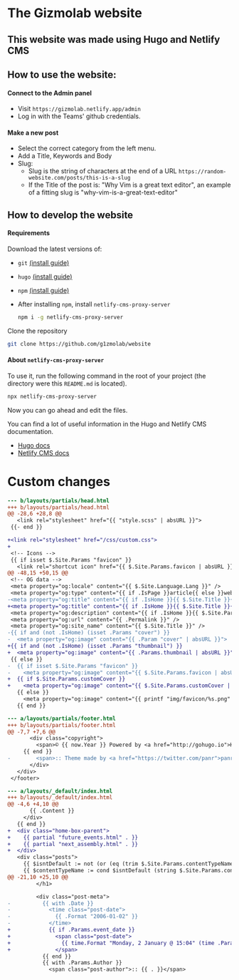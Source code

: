# The Gizmolab website

## This website was made using Hugo and Netlify CMS

## How to use the website:

#### Connect to the Admin panel

- Visit `https://gizmolab.netlify.app/admin`
- Log in with the Teams' github credentials.

#### Make a new post

- Select the correct category from the left menu.
- Add a Title, Keywords and Body
- Slug:
  - Slug is the string of characters at the end of a URL
  `https://random-website.com/posts/this-is-a-slug`
  - If the Title of the post is: "Why Vim is a great text editor", an example of a fitting slug is "why-vim-is-a-great-text-editor"

## How to develop the website

#### Requirements

Download the latest versions of:

- `git` [(install guide)](https://git-scm.com/downloads)
- `hugo` [(install guide)](https://gohugo.io/getting-started/installing)
- `npm` [(install guide)](https://docs.npmjs.com/downloading-and-installing-node-js-and-npm)
- After installing `npm`, install `netlify-cms-proxy-server`

  ```bash
  npm i -g netlify-cms-proxy-server 
  ```
  
Clone the repository

```bash
git clone https://github.com/g1zmolab/website
```

#### About `netlify-cms-proxy-server`

To use it, run the following command in the root of your project (the directory were this `README.md` is located).

```bash
npx netlify-cms-proxy-server
```

Now you can go ahead and edit the files.

You can find a lot of useful information in the Hugo and Netlify CMS documentation.

- [Hugo docs](https://gohugo.io/documentation/)
- [Netlify CMS docs](https://www.netlifycms.org/docs/intro/)


# Custom changes

```diff
--- b/layouts/partials/head.html
+++ b/layouts/partials/head.html
@@ -28,6 +28,8 @@
   <link rel="stylesheet" href="{{ "style.scss" | absURL }}">
 {{- end }}

+<link rel="stylesheet" href="/css/custom.css">
+
 <!-- Icons -->
 {{ if isset $.Site.Params "favicon" }}
   <link rel="shortcut icon" href="{{ $.Site.Params.favicon | absURL }}">
@@ -48,15 +50,15 @@
 <!-- OG data -->
 <meta property="og:locale" content="{{ $.Site.Language.Lang }}" />
 <meta property="og:type" content="{{ if .IsPage }}article{{ else }}website{{ end }}" />
-<meta property="og:title" content="{{ if .IsHome }}{{ $.Site.Title }}{{ else }}{{ .Title }}{{ end }}">
+<meta property="og:title" content="{{ if .IsHome }}{{ $.Site.Title }}{{ else }}{{ .Title }} :: {{ $.Site.Title }}{{ end }}">
 <meta property="og:description" content="{{ if .IsHome }}{{ $.Site.Params.Subtitle }}{{ else if .Description}}{{ .Description | plainify }}{{ else }}{{ .Summary | plainify }}{{ end }}" />
 <meta property="og:url" content="{{ .Permalink }}" />
 <meta property="og:site_name" content="{{ $.Site.Title }}" />
-{{ if and (not .IsHome) (isset .Params "cover") }}
-  <meta property="og:image" content="{{ .Param "cover" | absURL }}">
+{{ if and (not .IsHome) (isset .Params "thumbnail") }}
+  <meta property="og:image" content="{{ .Params.thumbnail | absURL }}">
 {{ else }}
-  {{ if isset $.Site.Params "favicon" }}
-    <meta property="og:image" content="{{ $.Site.Params.favicon | absURL }}">
+  {{ if $.Site.Params.customCover }}
+    <meta property="og:image" content="{{ $.Site.Params.customCover | absURL }}">
   {{ else }}
     <meta property="og:image" content="{{ printf "img/favicon/%s.png" $.Site.Params.ThemeColor | absURL }}">
   {{ end }}
```

```diff
--- a/layouts/partials/footer.html
+++ b/layouts/partials/footer.html
@@ -7,7 +7,6 @@
       <div class="copyright">
         <span>© {{ now.Year }} Powered by <a href="http://gohugo.io">Hugo</a></span>
     {{ end }}
-        <span>:: Theme made by <a href="https://twitter.com/panr">panr</a></span>
       </div>
   </div>
 </footer>
```

```diff
--- a/layouts/_default/index.html
+++ b/layouts/_default/index.html
@@ -4,6 +4,10 @@
       {{ .Content }}
     </div>
   {{ end }}
+  <div class="home-box-parent">
+    {{ partial "future_events.html" . }}
+    {{ partial "next_assembly.html" . }}
+  </div>
   <div class="posts">
     {{ $isntDefault := not (or (eq (trim $.Site.Params.contentTypeName " ") "posts") (eq (trim $.Site.Params.contentTypeName " ") "")) }}
     {{ $contentTypeName := cond $isntDefault (string $.Site.Params.contentTypeName) "posts" }}
@@ -21,10 +25,10 @@
         </h1>

         <div class="post-meta">
-          {{ with .Date }}
-            <time class="post-date">
-              {{ .Format "2006-01-02" }}
-            </time>
+            {{ if .Params.event_date }}
+              <span class="post-date">
+                {{ time.Format "Monday, 2 January @ 15:04" (time .Params.event_date) }}
+              </span>
           {{ end }}
           {{ with .Params.Author }}
             <span class="post-author">:: {{ . }}</span>
```
